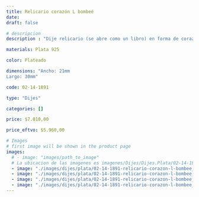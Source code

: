 ```yaml
---
title: Relicario corazón L bombeé
date: 
draft: false

# descripcion
description : "Dije relicario (se abre como un libro) en forma de corazón y terminación brillante. En plata 925. Hermoso regalo para mamás, parejas, novias y abuelas. Se puede poner en su interior pequeñas fotos u objetos (no incluído)."

materials: Plata 925

color: Plateado

dimensions: "Ancho: 21mm 
Largo: 30mm"

code: 02-14-1891

type: "Dijes"

categories: []

price: $7.010,00

price_eftvo: $5.960,00

# Images
# first image will be shown in the product page
images:
  # - image: "images/path_to_image"
  # La ubicacion de las imagenes es imagenes/Dijes/Dijes.Plata/02-14-1891-relicario-corazon-l-bombee
  - image: "./images/dijes/plata/02-14-1891-relicario-corazon-l-bombee_a.jpg"
  - image: "./images/dijes/plata/02-14-1891-relicario-corazon-l-bombee_b.jpg"
  - image: "./images/dijes/plata/02-14-1891-relicario-corazon-l-bombee_c.jpg"
  - image: "./images/dijes/plata/02-14-1891-relicario-corazon-l-bombee_d.jpg"
---
```

